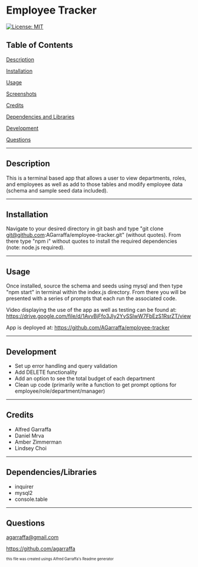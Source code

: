 # Employee Tracker
[![License: MIT](https://img.shields.io/badge/License-MIT-yellow.svg)](https://opensource.org/licenses/MIT)

## Table of Contents
[Description](#description)

[Installation](#installation)

[Usage](#usage)

[Screenshots](#screenshots)

[Credits](#credits)

[Dependencies and Libraries](#dependencies/libraries)

[Development](#Development)

[Questions](#questions)

---


## Description
This is a terminal based app that allows a user to view departments, roles, and employees as well as add to those tables and modify employee data (schema and sample seed data included).
                
---     
## Installation
Navigate to your desired directory in git bash and type "git clone git@github.com:AGarraffa/employee-tracker.git" (without quotes). From there type "npm i" without quotes to install the required dependencies (note: node.js required). 
    
---
## Usage
Once installed, source the schema and seeds using mysql and then type "npm start" in terminal within the index.js directory. From there you will be presented with a series of prompts that each run the associated code. 


Video displaying the use of the app as well as testing can be found at: https://drive.google.com/file/d/1AvvBjFfo3JIy2YvSSlwW7FbEzS1RsrZT/view

App is deployed at: https://github.com/AGarraffa/employee-tracker
    
---
## Development
* Set up error handling and query validation
* Add DELETE functionality
* Add an option to see the total budget of each department
* Clean up code (primarily write a function to get prompt options for employee/role/department/manager)

---
## Credits
* Alfred Garraffa
* Daniel Mrva 
* Amber Zimmerman 
* Lindsey Choi 


---
## Dependencies/Libraries
* inquirer 
* mysql2 
* console.table 


---
## Questions
agarraffa@gmail.com

https://github.com/agarraffa

        
        
<sub><sub>this file was created usings Alfred Garraffa's Readme generator</sup></sub>